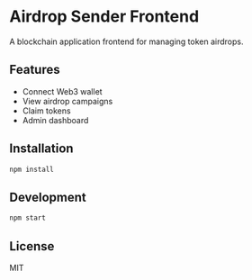 # Airdrop Sender Frontend

A blockchain application frontend for managing token airdrops.

## Features
- Connect Web3 wallet
- View airdrop campaigns
- Claim tokens
- Admin dashboard

## Installation
```bash
npm install
```

## Development
```bash
npm start
```

## License
MIT